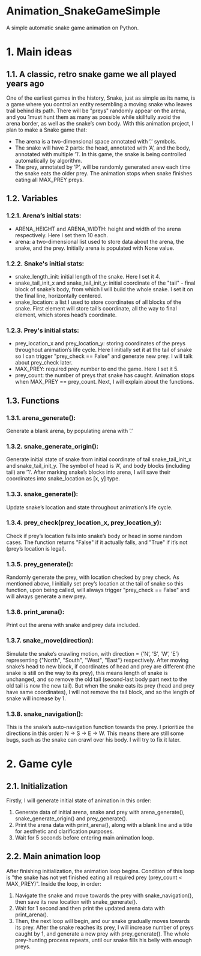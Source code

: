 # Animation_SnakeGameSimple
A simple automatic snake game animation on Python.
# 1. Main ideas
## 1.1. A classic, retro snake game we all played years ago
One of the earliest games in the history, Snake, just as simple as its name, is a game where you control an entity resembling a moving snake who leaves trail behind its path. There will be "preys" randomly appear on the arena, and you 1must hunt them as many as possible while skillfully avoid the arena border, as well as the snake’s own body. With this animation project, I plan to make a Snake game that:
- The arena is a two-dimensional space annotated with ’.’ symbols.
- The snake will have 2 parts: the head, annotated with ’A’, and the body, annotated with multiple ’1’. In this game, the snake is being controlled automatically by algorithm.
- The prey, annotated by ’P’, will be randomly generated anew each time the snake eats the older prey. The animation stops when snake finishes eating all MAX_PREY preys.
## 1.2. Variables
### 1.2.1. Arena’s initial stats:
- ARENA_HEIGHT and ARENA_WIDTH: height and width of the arena respectively. Here I set them 10 each.
- arena: a two-dimensional list used to store data about the arena, the snake, and the prey. Initially arena is populated with None value.
### 1.2.2. Snake's initial stats:
- snake_length_init: initial length of the snake. Here I set it 4.
- snake_tail_init_x and snake_tail_init_y: initial coordinate of the "tail" - final block of snake’s body, from which I will build the whole snake. I set it on the final line, horizontally centered.
- snake_location: a list I used to store coordinates of all blocks of the snake. First element will store tail’s coordinate, all the way to final element, which stores head’s coordinate.
### 1.2.3. Prey's initial stats:
- prey_location_x and prey_location_y: storing coordinates of the preys throughout animation’s life cycle. Here I initially set it at the tail of snake so I can trigger "prey_check == False" and generate new prey. I will talk about prey_check later.
- MAX_PREY: required prey number to end the game. Here I set it 5.
- prey_count: the number of preys that snake has caught. Animation stops when MAX_PREY == prey_count.
Next, I will explain about the functions.
## 1.3. Functions
### 1.3.1. arena_generate():
Generate a blank arena, by populating arena with ’.’
### 1.3.2. snake_generate_origin():
Generate initial state of snake from initial coordinate of tail snake_tail_init_x and snake_tail_init_y. The symbol of head is ’A’, and body blocks (including tail) are ’1’. After marking snake’s blocks into arena, I will save their coordinates into snake_location as [x, y] type.
### 1.3.3. snake_generate():
Update snake’s location and state throughout animation’s life cycle.
### 1.3.4. prey_check(prey_location_x, prey_location_y):
Check if prey’s location falls into snake’s body or head in some random cases. The function returns "False" if it actually falls, and "True" if it’s not (prey’s location is legal).
### 1.3.5. prey_generate():
Randomly generate the prey, with location checked by prey check. As mentioned above, I initially set prey’s location at the tail of snake so this function, upon being called, will always trigger "prey_check == False" and will always generate a new prey.
### 1.3.6. print_arena():
Print out the arena with snake and prey data included.
### 1.3.7. snake_move(direction):
Simulate the snake’s crawling motion, with direction = {’N’, ’S’, ’W’, ’E’} representing {"North", "South", "West", "East"} respectively. After moving snake’s head to new block, if coordinates of head and prey are different (the snake is still on the way to its prey), this means length of snake is unchanged, and so remove the old tail (second-last body part next to the old tail is now the new tail). But when the snake eats its prey (head and prey have same coordinates), I will not remove the tail block, and so the length of snake will increase by 1.
### 1.3.8. snake_navigation():
This is the snake’s auto-navigation function towards the prey. I prioritize the directions in this order: N -> S -> E -> W. This means there are still some bugs, such as the snake can crawl over his body. I will try to fix it later.
# 2. Game cyle
## 2.1. Initialization
Firstly, I will generate initial state of animation in this order:
1. Generate data of initial arena, snake and prey with arena_generate(), snake_generate_origin() and prey_generate().
2. Print the arena data with print_arena(), along with a blank line and a title for aesthetic and clarification purposes.
3. Wait for 5 seconds before entering main animation loop.
## 2.2. Main animation loop
After finishing initialization, the animation loop begins. Condition of this loop is "the snake has not yet finished eating all required prey (prey_count < MAX_PREY)". Inside the loop, in order:
1. Navigate the snake and move towards the prey with snake_navigation(), then save its new location with snake_generate().
2. Wait for 1 second and then print the updated arena data with print_arena().
3. Then, the next loop will begin, and our snake gradually moves towards its prey. After the snake reaches its prey, I will increase number of preys caught by 1, and generate a new prey with prey_generate(). The whole prey-hunting process repeats, until our snake fills his belly with enough preys.

